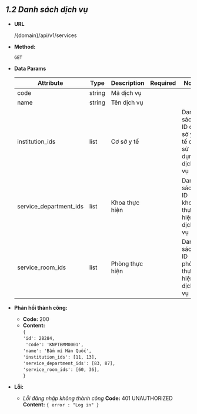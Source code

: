 
***1.2 Danh sách dịch vụ***
----

* **URL**

    
    /{domain}/api/v1/services


* **Method:**

  
    `GET`

  
* **Data Params**


  | Attribute| Type  | Description  |  Required | Note |
  |---|---|---|---|---|
  | code| string  | Mã dịch vụ | | |
  | name| string  | Tên dịch vụ | | |
  | institution_ids | list | Cơ sở y tế | | Danh sách ID cơ sở y tế có sử dụng dịch vụ |
  | service_department_ids | list  | Khoa thực hiện | | Danh sách ID khoa thực hiện dịch vụ |
  | service_room_ids| list  | Phòng thực hiện | | Danh sách ID phòng thực hiện dịch vụ |

* **Phản hồi thành công:**
    * **Code:** 200 <br />
    * **Content:** <br />
    `{` <br />
	`'id': 28284,`  <br />
   ` 'code': 'KNPTBMM0001',` <br />
	`'name': 'Bấm mí Hàn Quốc',` <br />
	`'institution_ids': [11, 13],` <br />
	`'service_department_ids': [83, 87],` <br />
	`'service_room_ids': [60, 36],` <br />
    `} `<br />
      

* **Lỗi:**

  * _Lỗi đăng nhập không thành công_
    **Code:** 401 UNAUTHORIZED <br />
    **Content:** `{ error : "Log in" }`
